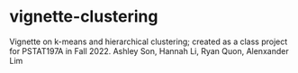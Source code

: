 # vignette-clustering
Vignette on k-means and hierarchical clustering; created as a class project for PSTAT197A in Fall 2022. 
Ashley Son, Hannah Li, Ryan Quon, Alenxander Lim
